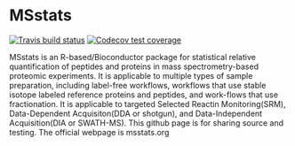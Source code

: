 MSstats
=======

<!-- badges: start -->
  [![Travis build status](https://travis-ci.org/Vitek-Lab/MSstats-dev.svg?branch=master)](https://travis-ci.org/Vitek-Lab/MSstats-dev)
[![Codecov test coverage](https://codecov.io/gh/Vitek-Lab/MSstats-dev/branch/master/graph/badge.svg)](https://codecov.io/gh/Vitek-Lab/MSstats-dev?branch=master)
<!-- badges: end -->

MSstats is an R-based/Bioconductor package for statistical relative quantification of peptides and proteins in mass spectrometry-based proteomic experiments. It is applicable to multiple types of sample preparation, including label-free workflows, workflows that use stable isotope labeled reference proteins and peptides, and work-flows that use fractionation. It is applicable to targeted Selected Reactin Monitoring(SRM), Data-Dependent Acquisiton(DDA or shotgun), and Data-Independent Acquisition(DIA or SWATH-MS). This github page is for sharing source and testing. The official webpage is msstats.org
